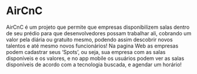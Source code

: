 # AirCnC
AirCnC é um projeto que permite que empresas disponibilizem salas dentro de seu prédio para que desenvolvedores possam trabalhar ali, cobrando um valor pela diária ou gratuito mesmo, podendo assim descobrir novos talentos e até mesmo novos funcionários! Na pagina Web as empresas podem cadastrar seus ‘Spots’, ou seja, sua empresa com as salas disponíveis e os valores, e no app mobile os usuários podem ver as salas disponíveis de acordo com a tecnologia buscada, e agendar um horário!
